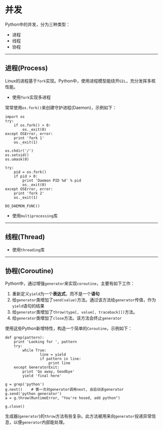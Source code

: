 # 并发

Python中的并发，分为三种类型：

+ 进程
+ 线程
+ 协程

--------------------------------------------------------------------------------
## 进程(Process)

Linux的进程基于`fork`实现。Python中，使用进程模型能绕开`GIL`，充分发挥多核性能。

+ 使用`fork`实现多进程

常常使用`os.fork()`来创建守护进程(Daemon)，示例如下：

```
import os
try:
	if os.fork() > 0:
		os._exit(0)
except OSError, error:
	print 'fork 1'
	os._exit(1)

os.chdir('/')
os.setsid()
os.umask(0)

try:
	pid = os.fork()
	if pid > 0:
		print 'Daemon PID %d' % pid
		os._exit(0)
except OSError, error:
	print 'fork 2'
	os._exit(1)

DO_DAEMON_FUNC()

```

+ 使用`multiprocessing`库


--------------------------------------------------------------------------------
## 线程(Thread)

+ 使用`threading`库

--------------------------------------------------------------------------------
## 协程(Coroutine)

Python中，通过增强`generator`来实现`coroutine`，主要有如下工作：

1. 重新定义`yield`为一个**表达式**，而不是一个**语句**
2. 给`generator`类增加了`send(value)`方法。通过该方法给`generator`传值，作为`yield`语句的结果
3. 给`generator`类增加了`throw(type[, value[, traceback]])`方法。
4. 给`generator`类增加了`close`方法。该方法会终止`generator`

使用这些Python新增特性，构造一个简单的`Coroutine`，示例如下：
```
def grep(pattern):
	print 'Looking for ', pattern
	try:
		while True:
				line = yield
				if pattern in line:
					print line
	except GeneratorExit:
		print 'Go away, Goodbye'
		yield 'final here'

g = grep('python')
g.next() 	# 第一次对generator调用next, 会启动该generator
g.send('python generator')
a = g.throw(RuntimeError, "You're hosed, add python")

g.close()
```

生成器(`generator`)的`throw`方法有些复杂。此方法被用来向`generator`投递异常信息，以便`generator`内部能处理。


